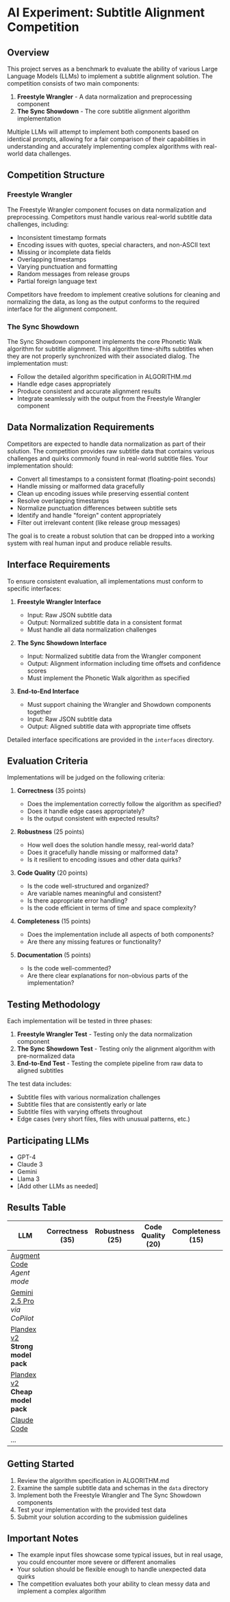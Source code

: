 # AI Experiment: Subtitle Alignment Competition

## Overview

This project serves as a benchmark to evaluate the ability of various Large Language Models (LLMs) to implement a subtitle alignment solution. The competition consists of two main components:

1. **Freestyle Wrangler** - A data normalization and preprocessing component
2. **The Sync Showdown** - The core subtitle alignment algorithm implementation

Multiple LLMs will attempt to implement both components based on identical prompts, allowing for a fair comparison of their capabilities in understanding and accurately implementing complex algorithms with real-world data challenges.

## Competition Structure

### Freestyle Wrangler

The Freestyle Wrangler component focuses on data normalization and preprocessing. Competitors must handle various real-world subtitle data challenges, including:

- Inconsistent timestamp formats
- Encoding issues with quotes, special characters, and non-ASCII text
- Missing or incomplete data fields
- Overlapping timestamps
- Varying punctuation and formatting
- Random messages from release groups
- Partial foreign language text

Competitors have freedom to implement creative solutions for cleaning and normalizing the data, as long as the output conforms to the required interface for the alignment component.

### The Sync Showdown

The Sync Showdown component implements the core Phonetic Walk algorithm for subtitle alignment. This algorithm time-shifts subtitles when they are not properly synchronized with their associated dialog. The implementation must:

- Follow the detailed algorithm specification in ALGORITHM.md
- Handle edge cases appropriately
- Produce consistent and accurate alignment results
- Integrate seamlessly with the output from the Freestyle Wrangler component

## Data Normalization Requirements

Competitors are expected to handle data normalization as part of their solution. The competition provides raw subtitle data that contains various challenges and quirks commonly found in real-world subtitle files. Your implementation should:

- Convert all timestamps to a consistent format (floating-point seconds)
- Handle missing or malformed data gracefully
- Clean up encoding issues while preserving essential content
- Resolve overlapping timestamps
- Normalize punctuation differences between subtitle sets
- Identify and handle "foreign" content appropriately
- Filter out irrelevant content (like release group messages)

The goal is to create a robust solution that can be dropped into a working system with real human input and produce reliable results.

## Interface Requirements

To ensure consistent evaluation, all implementations must conform to specific interfaces:

1. **Freestyle Wrangler Interface**
   - Input: Raw JSON subtitle data
   - Output: Normalized subtitle data in a consistent format
   - Must handle all data normalization challenges

2. **The Sync Showdown Interface**
   - Input: Normalized subtitle data from the Wrangler component
   - Output: Alignment information including time offsets and confidence scores
   - Must implement the Phonetic Walk algorithm as specified

3. **End-to-End Interface**
   - Must support chaining the Wrangler and Showdown components together
   - Input: Raw JSON subtitle data
   - Output: Aligned subtitle data with appropriate time offsets

Detailed interface specifications are provided in the `interfaces` directory.

## Evaluation Criteria

Implementations will be judged on the following criteria:

1. **Correctness** (35 points)
   - Does the implementation correctly follow the algorithm as specified?
   - Does it handle edge cases appropriately?
   - Is the output consistent with expected results?

2. **Robustness** (25 points)
   - How well does the solution handle messy, real-world data?
   - Does it gracefully handle missing or malformed data?
   - Is it resilient to encoding issues and other data quirks?

3. **Code Quality** (20 points)
   - Is the code well-structured and organized?
   - Are variable names meaningful and consistent?
   - Is there appropriate error handling?
   - Is the code efficient in terms of time and space complexity?

4. **Completeness** (15 points)
   - Does the implementation include all aspects of both components?
   - Are there any missing features or functionality?

5. **Documentation** (5 points)
   - Is the code well-commented?
   - Are there clear explanations for non-obvious parts of the implementation?

## Testing Methodology

Each implementation will be tested in three phases:

1. **Freestyle Wrangler Test** - Testing only the data normalization component
2. **The Sync Showdown Test** - Testing only the alignment algorithm with pre-normalized data
3. **End-to-End Test** - Testing the complete pipeline from raw data to aligned subtitles

The test data includes:
- Subtitle files with various normalization challenges
- Subtitle files that are consistently early or late
- Subtitle files with varying offsets throughout
- Edge cases (very short files, files with unusual patterns, etc.)

## Participating LLMs

- GPT-4
- Claude 3
- Gemini
- Llama 3
- [Add other LLMs as needed]

## Results Table

| LLM | Correctness (35) | Robustness (25) | Code Quality (20) | Completeness (15) | Documentation (5) | Total (100) |
|-----|------------------|-----------------|-------------------|-------------------|-------------------|-------------|
| [Augment Code](https://www.augmentcode.com/)<br>_Agent mode_ | | | | | | |
| [Gemini 2.5 Pro](https://aistudio.google.com/welcome)<br>_via CoPilot_ | | | | | | |
| [Plandex v2](https://plandex.ai/)<br>__**Strong** model pack__ | | | | | | |
| [Plandex v2](https://plandex.ai/)<br>__**Cheap** model pack__ | | | | | | |
| [Claude Code](https://docs.anthropic.com/en/docs/agents-and-tools/claude-code/overview) | | | | | | |
| ... | | | | | | |

## Getting Started

1. Review the algorithm specification in ALGORITHM.md
2. Examine the sample subtitle data and schemas in the `data` directory
3. Implement both the Freestyle Wrangler and The Sync Showdown components
4. Test your implementation with the provided test data
5. Submit your solution according to the submission guidelines

## Important Notes

- The example input files showcase some typical issues, but in real usage, you could encounter more severe or different anomalies
- Your solution should be flexible enough to handle unexpected data quirks
- The competition evaluates both your ability to clean messy data and implement a complex algorithm
